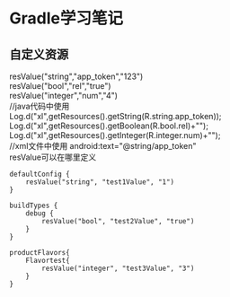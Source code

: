 # Gradle学习笔记  
## 自定义资源  
resValue("string","app_token","123")  
resValue("bool","rel","true")  
resValue("integer","num","4")  
//java代码中使用  
Log.d("xl",getResources().getString(R.string.app_token));  
Log.d("xl",getResources().getBoolean(R.bool.rel)+"");  
Log.d("xl",getResources().getInteger(R.integer.num)+"");  
//xml文件中使用
android:text="@string/app_token"  
resValue可以在哪里定义  
```  
defaultConfig {  
    resValue("string", "test1Value", "1")  
}
```  
```  
buildTypes {  
    debug {  
        resValue("bool", "test2Value", "true")  
    }
}  
```  
```  
productFlavors{  
    Flavortest{  
        resValue("integer", "test3Value", "3")
    }
}
```  
